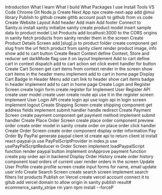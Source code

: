 Introduction
What I learn
What I build
What Packages I use
Install Tools
VS Code
Chrome
Git
Node.js
Create Next App
npx create-next-app
add @mui library
Publish to github
create githb account
push to github from vs code
Create Website Layout
Add header
Add main
Add footer
Connect to Sanity.io
install sanity
initialize sanity
create product model
insert sample data to product model
List Products
add localhost:3000 to the CORS origins in sanity
fetch products from sanity
render them in the screen
Create Product Details Screen
add [slug].js to product folder
create component
get slug from the url
fetch product from sanity client
render product image, info
show add to cart button
Create React Context
define Context, Store and reducer
set darkMode flag
use it on layout
Implement Add to cart
define cart in context
dispatch add to cart action
set click event handler for button
Create Cart Screen
get cart items from context
render in the screen
show cart items in the header menu
implement add to cart in home page
Display Cart Badge In Header Menu
add cart link to header
show cart items badge in header
implement add to cart in home page
Create Login and Register Screen
create login form
create register for
Implement User Register API
create user model
create user create route api
use it in the register screen
Implement User Login API
create login api
use login api in login screen
implement logout
Create Shipping Screen
create shipping component
get address fields
implement submit handler
handle redirect
Create Payment Screen
create payment component
get payment method
implement submit handler
Create Place Order Screen
create place order component
preview order
create order model in sanity
create order on place order click handler
Create Order Screen
create order component
display order information
Pay Order By PayPal
generate paypal client id
create api to return client id
install react-paypal-js
use PayPalScriptProvider in index.js
use usePayPalScriptReducer in Order Screen
implement loadPaypalScript function
render paypal button
implement onApprove payment function
create pay order api in backend
Display Order History
create order history component
load orders of current user
render orders in the screen
Update User Profile
create profile screen
create input forms for name, email
update user info
Create Search Screen
create search screen
implement search filters
list products
Publish on Vercel
create vercel account
connect it to gitub
add vercel domain to allow origin in sanity
publish result# ecommerce_sanity_stripe
rm yarn
npm install --forceP

